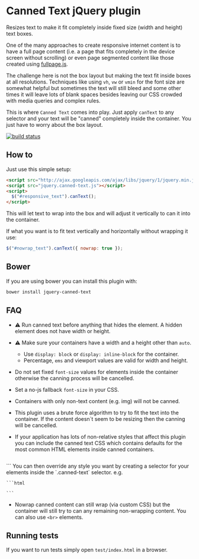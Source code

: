 # Canned Text jQuery plugin

Resizes text to make it fit completely inside fixed size (width and height) text boxes.

One of the many approaches to create responsive internet content is to have a full page
content (i.e. a page that fits completely in the device screen without scrolling) or even
page segmented content like those created using [fullpage.js](http://alvarotrigo.com/fullPage/).

The challenge here is not the box layout but making the text fit inside boxes at
all resolutions. Techniques like using `vh`, `vw` or `vmin` for the font size are
somewhat helpful but sometimes the text will still bleed and some other times it will
leave lots of blank spaces besides leaving our CSS crowded with media queries and
complex rules.

This is where `Canned Text` comes into play. Just apply `canText` to any selector and your
text will be "canned" completely inside the container. You just have to worry about the
box layout.

[![build status](https://gitlab.com/juank-pa/canned-text/badges/master/build.svg)](https://gitlab.com/juank-pa/canned-text/commits/master)

## How to
Just use this simple setup:
```html
<script src="http://ajax.googleapis.com/ajax/libs/jquery/1/jquery.min.js"></script>
<script src="jquery.canned-text.js"></script>
<script>
  $("#responsive_text").canText();
</script>
```
This will let text to wrap into the box and will adjust it vertically to can it into the container.

If what you want is to fit text vertically and horizontally without wrapping it use:
```js
$("#nowrap_text").canText({ nowrap: true });
```

## Bower
If you are using bower you can install this plugin with:
```bash
bower install jquery-canned-text
```

## FAQ
- :warning: Run canned text before anything that hides the element. A hidden element does
  not have width or height.
- :warning: Make sure your containers have a width and a height other than `auto`.
  - Use `display: block` or `display: inline-block` for the container.
  - Percentage, `ems` and viewport values are valid for width and height.
- Do not set fixed `font-size` values for elements inside the container otherwise the canning
  process will be cancelled.
- Set a no-js fallback `font-size` in your CSS.
- Containers with only non-text content (e.g. img) will not be canned.
- This plugin uses a brute force algorithm to try to fit the text into the container. If the
  content doesn´t seem to be resizing then the canning will be cancelled.
- If your application has lots of non-relative styles that affect this plugin you can include
  the canned text CSS which contains defaults for the most common HTML elements inside
  canned containers.

    ```html
<link rel="stylesheet" type="text/css" href="jquery.canned-text.css">
    ```
  You can then override any style you want by creating a selector for your elements inside the
  `.canned-text` selector. e.g.

    ```html
<style>
.canned-text h1 {
  /* ... */
}
</style>
    ```
- Nowrap canned content can still wrap (via custom CSS) but the container will still
  try to can any remaining non-wrapping content. You can also use `<br>` elements.

## Running tests
If you want to run tests simply open `test/index.html` in a browser.